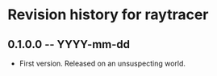 # Revision history for raytracer

## 0.1.0.0 -- YYYY-mm-dd

* First version. Released on an unsuspecting world.

